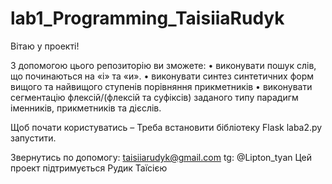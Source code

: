 # lab1_Programming_TaisiiaRudyk

Вітаю у проекті!

З допомогою цього репозиторію ви зможете:
•	виконувати пошук слів, що починаються на «і» та «и».
•	виконувати синтез синтетичних форм вищого та найвищого ступенів порівняння прикметників
•	виконувати сегментацію флексій/(флексій та суфіксів) заданого типу парадигм іменників, прикметників та дієслів.

Щоб почати користуватись – 
Треба встановити бібліотеку Flask 
laba2.py запустити. 

Звернутись по допомогу: taisiiarudyk@gmail.com  tg: @Lipton_tyan
Цей проект підтримується Рудик Таїсією

